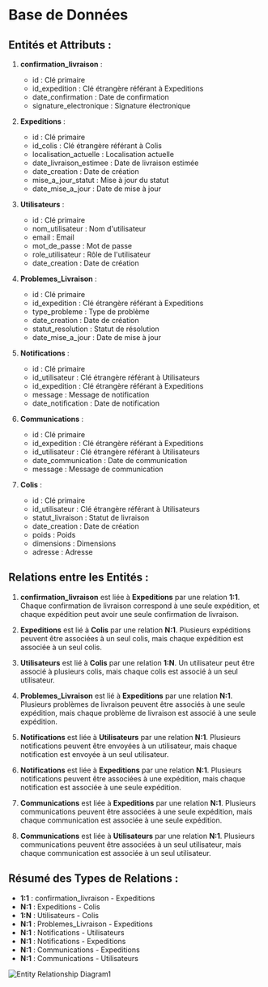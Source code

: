 # Base de Données # 
## Entités et Attributs :

1. **confirmation_livraison** :
    * id : Clé primaire
    * id_expedition : Clé étrangère référant à Expeditions
    * date_confirmation : Date de confirmation
    * signature_electronique : Signature électronique

2. **Expeditions** :
    * id : Clé primaire
    * id_colis : Clé étrangère référant à Colis
    * localisation_actuelle : Localisation actuelle
    * date_livraison_estimee : Date de livraison estimée
    * date_creation : Date de création
    * mise_a_jour_statut : Mise à jour du statut
    * date_mise_a_jour : Date de mise à jour

3. **Utilisateurs** :
    * id : Clé primaire
    * nom_utilisateur : Nom d'utilisateur
    * email : Email
    * mot_de_passe : Mot de passe
    * role_utilisateur : Rôle de l'utilisateur
    * date_creation : Date de création

4. **Problemes_Livraison** :
    * id : Clé primaire
    * id_expedition : Clé étrangère référant à Expeditions
    * type_probleme : Type de problème
    * date_creation : Date de création
    * statut_resolution : Statut de résolution
    * date_mise_a_jour : Date de mise à jour

5. **Notifications** :
    * id : Clé primaire
    * id_utilisateur : Clé étrangère référant à Utilisateurs
    * id_expedition : Clé étrangère référant à Expeditions
    * message : Message de notification
    * date_notification : Date de notification

6. **Communications** :
    * id : Clé primaire
    * id_expedition : Clé étrangère référant à Expeditions
    * id_utilisateur : Clé étrangère référant à Utilisateurs
    * date_communication : Date de communication
    * message : Message de communication

7. **Colis** :
    * id : Clé primaire
    * id_utilisateur : Clé étrangère référant à Utilisateurs
    * statut_livraison : Statut de livraison
    * date_creation : Date de création
    * poids : Poids
    * dimensions : Dimensions
    * adresse : Adresse

## Relations entre les Entités :

1. **confirmation_livraison** est liée à **Expeditions** par une relation **1:1**. Chaque confirmation de livraison correspond à une seule expédition, et chaque expédition peut avoir une seule confirmation de livraison.

2. **Expeditions** est lié à **Colis** par une relation **N:1**. Plusieurs expéditions peuvent être associées à un seul colis, mais chaque expédition est associée à un seul colis.

3. **Utilisateurs** est lié à **Colis** par une relation **1:N**. Un utilisateur peut être associé à plusieurs colis, mais chaque colis est associé à un seul utilisateur.

4. **Problemes_Livraison** est lié à **Expeditions** par une relation **N:1**. Plusieurs problèmes de livraison peuvent être associés à une seule expédition, mais chaque problème de livraison est associé à une seule expédition.

5. **Notifications** est liée à **Utilisateurs** par une relation **N:1**. Plusieurs notifications peuvent être envoyées à un utilisateur, mais chaque notification est envoyée à un seul utilisateur.

6. **Notifications** est liée à **Expeditions** par une relation **N:1**. Plusieurs notifications peuvent être associées à une expédition, mais chaque notification est associée à une seule expédition.

7. **Communications** est liée à **Expeditions** par une relation **N:1**. Plusieurs communications peuvent être associées à une seule expédition, mais chaque communication est associée à une seule expédition.

8. **Communications** est liée à **Utilisateurs** par une relation **N:1**. Plusieurs communications peuvent être associées à un seul utilisateur, mais chaque communication est associée à un seul utilisateur.

## Résumé des Types de Relations :

* **1:1** : confirmation_livraison - Expeditions
* **N:1** : Expeditions - Colis
* **1:N** : Utilisateurs - Colis
* **N:1** : Problemes_Livraison - Expeditions
* **N:1** : Notifications - Utilisateurs
* **N:1** : Notifications - Expeditions
* **N:1** : Communications - Expeditions
* **N:1** : Communications - Utilisateurs




![Entity Relationship Diagram1](https://github.com/melamri494/mybpost/assets/120380659/afbcc759-bb48-4189-ae30-3b9a7aebfc22)


